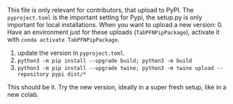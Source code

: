 This file is only relevant for contributors, that upload to PyPI.
The `pyproject.toml` is the important setting for Pypi, the setup.py is only important for local installations.
When you want to upload a new version:
0. Have an environment just for these uploads (`TabPFNPipPackage`), activate it with `conda activate TabPFNPipPackage`.
1. update the version in `pyproject.toml`.
2. `python3 -m pip install --upgrade build; python3 -m build`
3. `python3 -m pip install --upgrade twine; python3 -m twine upload --repository pypi dist/*`

This should be it. Try the new version, ideally in a super fresh setup, like in a new colab.
